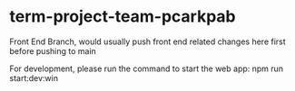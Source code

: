 # term-project-team-pcarkpab

Front End Branch, would usually push front end related changes here first before pushing to main

For development, please run the command to start the web app: npm run start:dev:win
